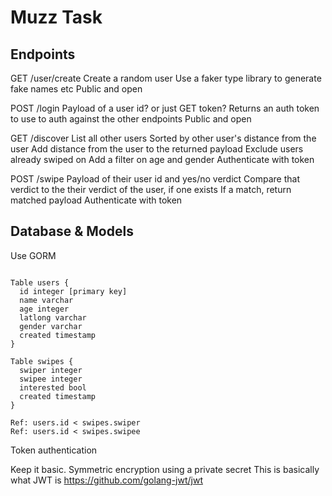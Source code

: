 # Muzz Task


## Endpoints


GET /user/create
Create a random user
Use a faker type library to generate fake names etc
Public and open

POST /login
Payload of a user id? or just GET token?
Returns an auth token to use to auth against the other endpoints
Public and open

GET /discover
List all other users
Sorted by other user's distance from the user
Add distance from the user to the returned payload
Exclude users already swiped on
Add a filter on age and gender
Authenticate with token

POST /swipe
Payload of their user id and yes/no verdict
Compare that verdict to the their verdict of the user, if one exists
If a match, return matched payload
Authenticate with token



## Database & Models

Use GORM

```

Table users {
  id integer [primary key]
  name varchar
  age integer
  latlong varchar
  gender varchar
  created timestamp
}

Table swipes {
  swiper integer
  swipee integer
  interested bool
  created timestamp
}

Ref: users.id < swipes.swiper
Ref: users.id < swipes.swipee

```


Token authentication

Keep it basic. Symmetric encryption using a private secret
This is basically what JWT is
https://github.com/golang-jwt/jwt
